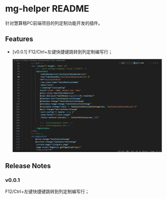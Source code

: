 # mg-helper README

针对慧算租PC前端项目的列定制功能开发的插件。

## Features

+ [v0.0.1] F12/Ctrl+左键快捷键跳转到列定制编写行；

  ![mg-helper__v0.0.1.gif](images/README/mg-helper__v0.0.1.gif)

## Release Notes

### v0.0.1

F12/Ctrl+左键快捷键跳转到列定制编写行；
